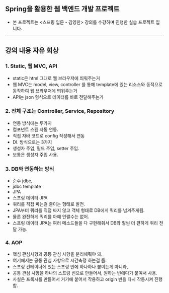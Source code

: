 ## Spring을 활용한 웹 백엔드 개발 프로젝트
  - 본 프로젝트는 <스프링 입문 - 김영한> 강의를 수강하며 진행한 실습 프로젝트 입니다.

--------------------

## 강의 내용 자유 회상

### 1. Static, 웹 MVC, API  
- static은 html 그대로 웹 브라우저에 띄워주는거  
- 웹 MVC는 model, view, controller 를 통해 template에 있는 리소스와 동적으로 동작하여 웹 브라우저에 띄워주는거  
- API는 json 형식으로 데이터를 바로 전달해주는거  

### 2. 전체 구조는 Controller, Service, Repository
- 연동 방식에는 두가지
- 컴포넌트 스캔 자동 연동.
- 직접 자바 코드로 config 작성해서 연동 
- DI. 방식으로는 3가지
- 생성자 주입, 필드 주입, setter 주입.
- 보통은 생성자 주입 사용.

### 3. DB와 연동하는 방식
- 순수 jdbc,
- jdbc template
- JPA
- 스프링 데이터 JPA
- 쿼리를 직접 짜는걸 줄이는 형태로 발전.
- JPA부터 쿼리를 직접 짜지 않고 객체 형태로 DB에게 쿼리를 넘겨주게됨.
- 물론 완전하게 쿼리를 아예 안짤수는 없어.
- 스프링 데이터 JPA는 여러 메소드들을 다 구현해줘서 DB와 훨씬 더 편하게 쿼리 전달 가능.

### 4. AOP
- 핵심 관심사항과 공통 관심 사항을 분리해줘야 돼.
- 여기에서는 공통 관심 사항으로 시간측정 하는걸 둠.
- 스프링 컨테이너에 있는 스프링 빈에 하나하나 붙이는게 아니라,
- 공통 관심 사항을 하나의 스프링 빈으로 만들어서, 원하는 빈에다가 붙여서 사용.
- 사실은 프록시를 만들어서 거기에 붙어서 작용하고 origin 빈을 다시 작동시켜 진행함.




